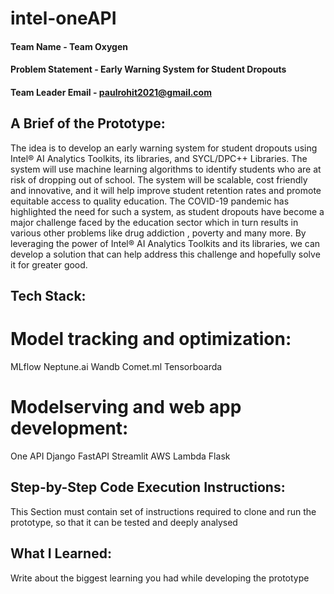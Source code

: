 # intel-oneAPI

#### Team Name - Team Oxygen
#### Problem Statement - Early Warning System for Student Dropouts
#### Team Leader Email - paulrohit2021@gmail.com

## A Brief of the Prototype:
  
  The idea is to develop an early warning system for student dropouts using Intel® AI Analytics Toolkits, its libraries, and SYCL/DPC++ Libraries. The system will use machine learning algorithms to identify students who are at risk of dropping out of 
school. The system will be scalable, cost friendly and innovative, and it will help improve student retention rates and promote equitable access to quality education. The COVID-19 pandemic has highlighted the need for such a system, as student dropouts 
have become a major challenge faced by the education sector which in turn results in various other problems like drug addiction , poverty and many more. By leveraging the power of Intel® AI Analytics Toolkits and its libraries, we can develop a 
solution that can help address this challenge and hopefully solve it for greater good.
  
## Tech Stack: 
   
# Model tracking and optimization:
MLflow 
Neptune.ai 
Wandb 
Comet.ml
Tensorboarda

# Modelserving and web app development:
One API
Django
FastAPI
Streamlit
AWS Lambda
Flask
   
## Step-by-Step Code Execution Instructions:
  This Section must contain set of instructions required to clone and run the prototype, so that it can be tested and deeply analysed
  
## What I Learned:
   Write about the biggest learning you had while developing the prototype
